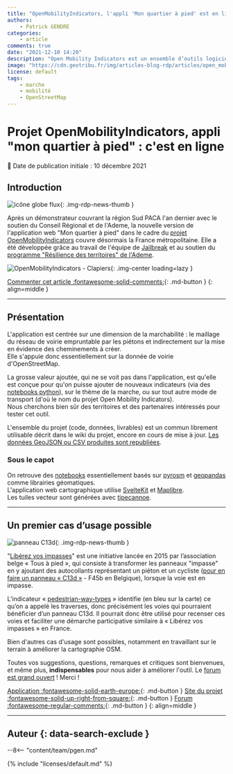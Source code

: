 ```yaml
---
title: "OpenMobilityIndicators, l'appli 'Mon quartier à pied' est en ligne"
authors:
    - Patrick GENDRE
categories:
    - article
comments: true
date: "2021-12-10 14:20"
description: "Open Mobility Indicators est un ensemble d’outils logiciels libres et collaboratifs qui traite les données ouvertes pour créer des indicateurs de mobilité durable."
image: "https://cdn.geotribu.fr/img/articles-blog-rdp/articles/open_mobility_indicators/OpenMobilityIndicators_apercu.png"
license: default
tags:
    - marche
    - mobilité
    - OpenStreetMap
---
```


# Projet OpenMobilityIndicators, appli "mon quartier à pied" : c'est en ligne

:calendar: Date de publication initiale : 10 décembre 2021

## Introduction

![icône globe flux](https://cdn.geotribu.fr/img/internal/icons-rdp-news/flux.png "icône globe flux"){: .img-rdp-news-thumb }

Après un démonstrateur couvrant la région Sud PACA l'an dernier avec le soutien du Conseil Régional et de l'Ademe,
la nouvelle version de l'application web "Mon quartier à pied" dans le cadre du [projet OpenMobilityIndicators](https://openmobilityindicators.org/) couvre désormais la France métropolitaine. Elle a été développée grâce au travail de l'équipe de [Jailbreak](https://jailbreak.paris/fr-fr/) et au soutien du [programme "Résilience des territoires" de l'Ademe](https://wiki.resilience-territoire.ademe.fr/wiki/Mon_quartier_%C3%A0_pied).

![OpenMobilityIndicators - Clapiers](https://cdn.geotribu.fr/img/articles-blog-rdp/articles/open_mobility_indicators/OpenMobilityIndicators_clapiers.png "OpenMobilityIndicators - Clapiers"){: .img-center loading=lazy }

[Commenter cet article :fontawesome-solid-comments:](#__comments){: .md-button }
{: align=middle }

----

## Présentation

L'application est centrée sur une dimension de la marchabilité : le maillage du réseau de voirie empruntable par les piétons et indirectement sur la mise en évidence des cheminements à créer.  
Elle s'appuie donc essentiellement sur la donnée de voirie d'OpenStreetMap.

La grosse valeur ajoutée, qui ne se voit pas dans l'application, est qu'elle est conçue pour qu'on puisse ajouter de nouveaux indicateurs (via des [notebooks python](https://gitlab.com/open-mobility-indicators/indicators/)), sur le thème de la marche, ou sur tout autre mode de transport (d'où le nom du projet Open Mobility Indicators).  
Nous cherchons bien sûr des territoires et des partenaires intéressés pour tester cet outil.

L'ensemble du projet (code, données, livrables) est un commun librement utilisable décrit dans le wiki du projet, encore en cours de mise à jour. [Les données GeoJSON ou CSV produites sont republiées](https://gitlab.com/open-mobility-indicators/website/-/wikis/1_visiteur/T%C3%A9l%C3%A9charger-les-donn%C3%A9es).

### Sous le capot

On retrouve des [notebooks](https://gitlab.com/open-mobility-indicators/indicators) essentiellement basés sur [pyrosm](https://pyrosm.readthedocs.io/en/latest/) et [geopandas](https://geopandas.org/) comme librairies géomatiques.  
L'application web cartographique utilise [SvelteKit](https://kit.svelte.dev/) et [Maplibre](https://maplibre.org/).  
Les tuiles vecteur sont générées avec [tipecannoe](https://github.com/mapbox/tippecanoe).

----

## Un premier cas d’usage possible

![panneau C13d](https://cdn.geotribu.fr/img/articles-blog-rdp/articles/open_mobility_indicators/panneau_C13d.png "panneau C13d"){: .img-rdp-news-thumb }

"[Libérez vos impasses](https://www.tousapied.be/nos-projets/liberez-vos-impasses/)" est une initiative lancée en 2015 par l’association belge « Tous à pied », qui consiste à transformer les panneaux "impasse" en y ajoutant des autocollants représentant un piéton et un cycliste ([pour en faire un panneau « C13d »](https://fr.wikipedia.org/wiki/Panneau_d%27indication_d%27une_impasse_en_France) - F45b en Belgique), lorsque la voie est en impasse.

L’indicateur « [pedestrian-way-types](https://gitlab.com/open-mobility-indicators/indicators/pedestrian-way-types/-/blob/main/README.md) » identifie (en bleu sur la carte) ce qu’on a appelé les traverses, donc précisément les voies qui pourraient bénéficier d’un panneau C13d. Il pourrait donc être utilisé pour recenser ces voies et faciliter une démarche participative similaire à « Libérez vos impasses » en France.

Bien d'autres cas d'usage sont possibles, notamment en travaillant sur le terrain à améliorer la cartographie OSM.

Toutes vos suggestions, questions, remarques et critiques sont bienvenues, et même plus, **indispensables** pour nous aider à améliorer l'outil. Le [forum est grand ouvert](https://forum.fabmob.io/t/open-mobility-indicators/220) ! Merci !

[Application :fontawesome-solid-earth-europe:](https://app.openmobilityindicators.org/){: .md-button }
[Site du projet :fontawesome-solid-up-right-from-square:](https://openmobilityindicators.org/projet/){: .md-button }
[Forum :fontawesome-regular-comments:](https://forum.fabmob.io/t/open-mobility-indicators/220/){: .md-button }
{: align=middle }

----

## Auteur {: data-search-exclude }

--8<-- "content/team/pgen.md"

{% include "licenses/default.md" %}
